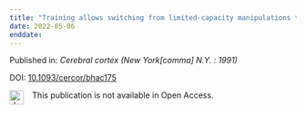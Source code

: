 ```yaml
---
title: "Training allows switching from limited-capacity manipulations to large-capacity perceptual processing."
date: 2022-05-06
enddate:
---
```


Published in: *Cerebral cortex (New York[comma] N.Y. : 1991)*

DOI: [10.1093/cercor/bhac175](https://doi.org/10.1093/cercor/bhac175)

<img src=https://upload.wikimedia.org/wikipedia/commons/thumb/0/0e/Closed_Access_logo_transparent.svg/1200px-Closed_Access_logo_transparent.svg.png alt="drawing" width="25" align="left"/> &nbsp;&nbsp;&nbsp;This publication is not available in Open Access.


